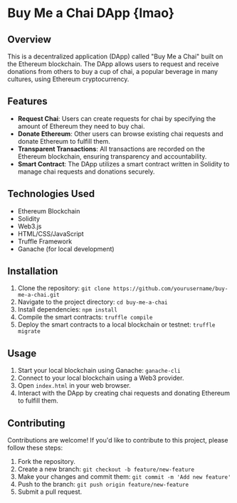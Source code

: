 # Buy Me a Chai DApp {lmao}

## Overview

This is a decentralized application (DApp) called "Buy Me a Chai" built on the Ethereum blockchain. The DApp allows users to request and receive donations from others to buy a cup of chai, a popular beverage in many cultures, using Ethereum cryptocurrency.

## Features

- **Request Chai**: Users can create requests for chai by specifying the amount of Ethereum they need to buy chai.
- **Donate Ethereum**: Other users can browse existing chai requests and donate Ethereum to fulfill them.
- **Transparent Transactions**: All transactions are recorded on the Ethereum blockchain, ensuring transparency and accountability.
- **Smart Contract**: The DApp utilizes a smart contract written in Solidity to manage chai requests and donations securely.

## Technologies Used

- Ethereum Blockchain
- Solidity
- Web3.js
- HTML/CSS/JavaScript
- Truffle Framework
- Ganache (for local development)

## Installation

1. Clone the repository: `git clone https://github.com/yourusername/buy-me-a-chai.git`
2. Navigate to the project directory: `cd buy-me-a-chai`
3. Install dependencies: `npm install`
4. Compile the smart contracts: `truffle compile`
5. Deploy the smart contracts to a local blockchain or testnet: `truffle migrate`

## Usage

1. Start your local blockchain using Ganache: `ganache-cli`
2. Connect to your local blockchain using a Web3 provider.
3. Open `index.html` in your web browser.
4. Interact with the DApp by creating chai requests and donating Ethereum to fulfill them.

## Contributing

Contributions are welcome! If you'd like to contribute to this project, please follow these steps:

1. Fork the repository.
2. Create a new branch: `git checkout -b feature/new-feature`
3. Make your changes and commit them: `git commit -m 'Add new feature'`
4. Push to the branch: `git push origin feature/new-feature`
5. Submit a pull request.





